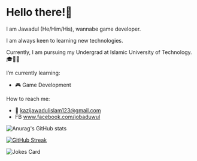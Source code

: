 # Hello there!👋

I am Jawadul (He/Him/His), wannabe game developer.

I am always keen to learning new technologies.

Currently, I am pursuing my Undergrad at Islamic University of Technology. 🎓🧑‍💻

I’m currently learning:
- 🎮 Game Development

How to reach me:
- 📧 kazijawadulislam123@gmail.com
- FB www.facebook.com/jobaduwul

![Anurag's GitHub stats](https://github-readme-stats.vercel.app/api?username=Jobaduwul&hide=contribs,prs&show_icons=truet&theme=transparent)

[![GitHub Streak](http://github-readme-streak-stats.herokuapp.com?user=Jobaduwul&theme=dark)](https://git.io/streak-stats)

<img src="https://readme-jokes.vercel.app/api" alt="Jokes Card" />
